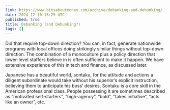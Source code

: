 ```yaml
---
link: https://www.bitsaboutmoney.com/archive/debanking-and-debunking/
date: 2024-12-10 15:29 UTC
published: true
title: Debanking (and Debunking?)
tags: []
---
```


Did that require top-down direction? You can, in fact, generate nationwide programs with local offices doing strikingly similar things without top-down direction. The combination of a monoculture plus a policy direction that lower-level staffers believe in is often sufficient to make it happen. We have extensive experience of this in tech and finance, as discussed later.

Japanese has a beautiful world, sontaku, for the attitude and actions a diligent subordinate would take without his superior’s explicit instruction, believing them to anticipate his boss’ desires. Sontaku is a core skill in the American professional class. People possessing it are sometimes described as “motivated self-starters”, “high-agency”, “bold”, ”takes initiative”, ”acts like an owner”, etc.
